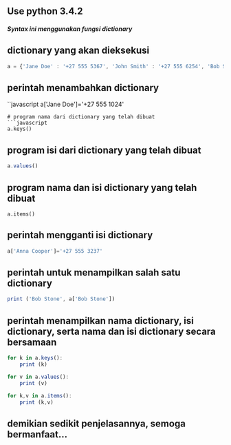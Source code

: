 ## Use python 3.4.2
##### Syntax ini menggunakan fungsi dictionary

## dictionary yang akan dieksekusi
```javascript
a = {'Jane Doe' : '+27 555 5367', 'John Smith' : '+27 555 6254', 'Bob Stone' : '+27 555 5689'}
```
## perintah menambahkan dictionary
``javascript
a['Jane Doe']='+27 555 1024'
```
# program nama dari dictionary yang telah dibuat
```javascript
a.keys()
```
## program isi dari dictionary yang telah dibuat
```javascript
a.values()
```
## program nama dan isi dictionary yang telah dibuat
```javascrip
a.items()
```
## perintah mengganti isi dictionary
```javascript
a['Anna Cooper']='+27 555 3237'
```
## perintah untuk menampilkan salah satu dictionary
```javascript
print ('Bob Stone', a['Bob Stone'])
```
## perintah menampilkan nama dictionary, isi dictionary, serta nama dan isi dictionary secara bersamaan
```javascript
for k in a.keys():
    print (k)

for v in a.values():
    print (v)

for k,v in a.items():
    print (k,v)
```

## demikian sedikit penjelasannya, semoga bermanfaat...
